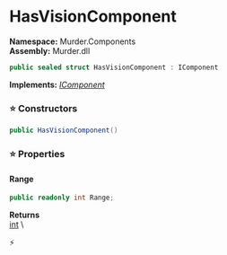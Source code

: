 # HasVisionComponent

**Namespace:** Murder.Components \
**Assembly:** Murder.dll

```csharp
public sealed struct HasVisionComponent : IComponent
```

**Implements:** _[IComponent](../..//Bang/Components/IComponent.html)_

### ⭐ Constructors
```csharp
public HasVisionComponent()
```

### ⭐ Properties
#### Range
```csharp
public readonly int Range;
```

**Returns** \
[int](https://learn.microsoft.com/en-us/dotnet/api/System.Int32?view=net-7.0) \


⚡